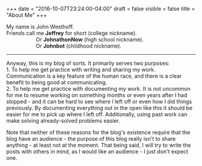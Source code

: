 +++
date = "2016-10-07T23:24:00-04:00"
draft = false
visible = false
title = "About Me"
+++

My name is John Westhoff.  
Friends call me **Jeffrey** for short (college nickname).  
&nbsp;&nbsp;&nbsp;&nbsp;&nbsp;&nbsp;&nbsp;&nbsp;&nbsp;&nbsp;&nbsp;&nbsp;&nbsp;&nbsp;&nbsp;
&nbsp;&nbsp;&nbsp;
Or **JohnathonNow** (high school nickname).  
&nbsp;&nbsp;&nbsp;&nbsp;&nbsp;&nbsp;&nbsp;&nbsp;&nbsp;&nbsp;&nbsp;&nbsp;&nbsp;&nbsp;&nbsp;
&nbsp;&nbsp;&nbsp;
Or **Johnbot** (childhood nickname).  

___

Anyway, this is my blog of sorts. It primarily serves two purposes:  
    1. To help me get practice with writing and sharing my work.
Communication is a key feature of the human race, and there is a clear
benefit to being good at communicating.  
    2. To help me get practice with documenting my work.
It is not uncommon for me to resume working on something months or even years after
I had stopped - and it can be hard to see where I left off or even how I did things
previously. By documenting everything out in the open like this it should be easier
for me to pick up where I left off. Additionally, using past work can make solving
already-solved problems easier.  

Note that neither of these reasons for the blog's existence require that the blog
have an audience - the purpose of this blog really isn't to share anything - at 
least not at the moment. That being said, I will try to write the posts with
others in mind, as I would like an audience - I just don't expect one.  

